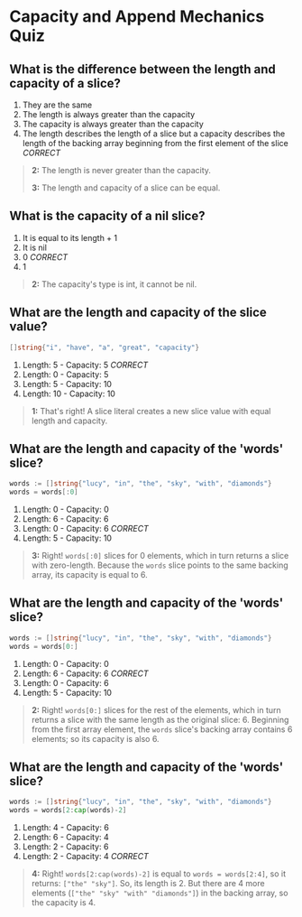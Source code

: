 # Capacity and Append Mechanics Quiz

## What is the difference between the length and capacity of a slice?
1. They are the same
2. The length is always greater than the capacity
3. The capacity is always greater than the capacity
4. The length describes the length of a slice but a capacity describes the length of the backing array beginning from the first element of the slice *CORRECT*

> **2:** The length is never greater than the capacity.
> 
> **3:** The length and capacity of a slice can be equal.


## What is the capacity of a nil slice?
1. It is equal to its length + 1
2. It is nil
3. 0 *CORRECT*
4. 1

> **2:** The capacity's type is int, it cannot be nil.


## What are the length and capacity of the slice value?
```go
[]string{"i", "have", "a", "great", "capacity"}
```
1. Length: 5 - Capacity: 5 *CORRECT*
2. Length: 0 - Capacity: 5
3. Length: 5 - Capacity: 10
4. Length: 10 - Capacity: 10

> **1:** That's right! A slice literal creates a new slice value with equal length and capacity.


## What are the length and capacity of the 'words' slice?
```go
words := []string{"lucy", "in", "the", "sky", "with", "diamonds"}
words = words[:0]
```
1. Length: 0 - Capacity: 0
2. Length: 6 - Capacity: 6
3. Length: 0 - Capacity: 6 *CORRECT*
4. Length: 5 - Capacity: 10

> **3:** Right! `words[:0]` slices for 0 elements, which in turn returns a slice with zero-length. Because the `words` slice points to the same backing array, its capacity is equal to 6.


## What are the length and capacity of the 'words' slice?
```go
words := []string{"lucy", "in", "the", "sky", "with", "diamonds"}
words = words[0:]
```
1. Length: 0 - Capacity: 0
2. Length: 6 - Capacity: 6 *CORRECT* 
3. Length: 0 - Capacity: 6
4. Length: 5 - Capacity: 10

> **2:** Right! `words[0:]` slices for the rest of the elements, which in turn returns a slice with the same length as the original slice: 6. Beginning from the first array element, the `words` slice's backing array contains 6 elements; so its capacity is also 6.


## What are the length and capacity of the 'words' slice?
```go
words := []string{"lucy", "in", "the", "sky", "with", "diamonds"}
words = words[2:cap(words)-2]
```
1. Length: 4 - Capacity: 6
2. Length: 6 - Capacity: 4
3. Length: 2 - Capacity: 6
4. Length: 2 - Capacity: 4 *CORRECT*

> **4:** Right! `words[2:cap(words)-2]` is equal to `words = words[2:4]`, so it returns: `["the" "sky"]`. So, its length is 2. But there are 4 more elements (`["the" "sky" "with" "diamonds"]`) in the backing array, so the capacity is 4.


